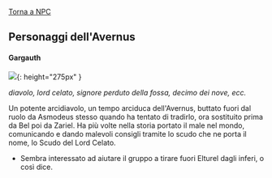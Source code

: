 [Torna a NPC](../npc.md)

## Personaggi dell'Avernus

#### Gargauth

![](https://5e.tools/img/items/BGDIA/Shield%20of%20the%20Hidden%20Lord.jpg){: height="275px" }

*diavolo, lord celato, signore perduto della fossa, decimo dei nove, ecc.*

Un potente arcidiavolo, un tempo arciduca dell'Avernus, buttato fuori dal ruolo da Asmodeus stesso quando ha tentato di tradirlo, ora sostituito prima da Bel poi da Zariel. Ha più volte nella storia portato il male nel mondo, comunicando e dando malevoli consigli tramite lo scudo che ne porta il nome, lo Scudo del Lord Celato.

- Sembra interessato ad aiutare il gruppo a tirare fuori Elturel dagli inferi, o così dice.